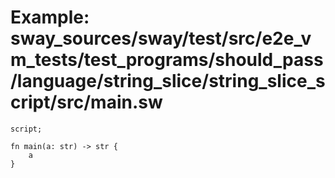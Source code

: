 # Example: sway_sources/sway/test/src/e2e_vm_tests/test_programs/should_pass/language/string_slice/string_slice_script/src/main.sw

```sway
script;

fn main(a: str) -> str {
    a
}

```
